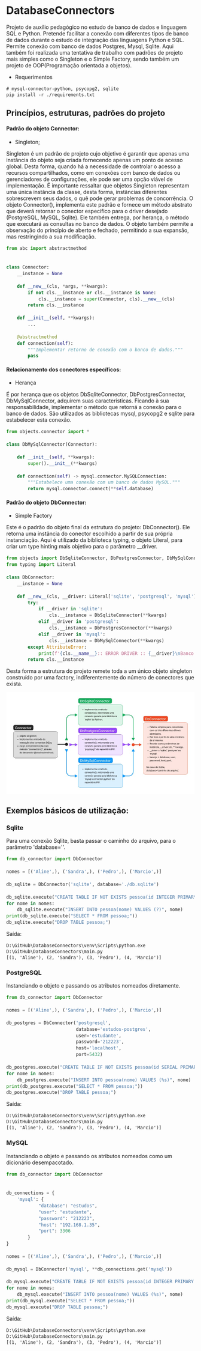 # DatabaseConnectors
Projeto de auxílio pedagógico no estudo de banco de dados e linguagem SQL e Python. Pretende facilitar a conexão com 
diferentes tipos de banco de dados durante o estudo de integração das linguagens Python e SQL. Permite conexão com
banco de dados Postgres, Mysql, Sqlite. Aqui também foi realizada uma tentativa de trabalho com padrões de projeto 
mais simples como o Singleton e o Simple Factory, sendo também um projeto de OOP(Programação orientada a objetos).

- Requerimentos
```shell
# mysql-connector-python, psycopg2, sqlite
pip install -r ./requirements.txt
```

## Princípios, estruturas, padrões do projeto

#### Padrão do objeto Connector:
- Singleton;

Singleton é um padrão de projeto cujo objetivo é garantir que apenas uma instância do objeto seja criada fornecendo
apenas um ponto de acesso global. Desta forma, quando há a necessidade de controlar o acesso a recursos compartilhados, 
como em conexões com banco de dados ou gerenciadores de configurações, ele pode ser uma opção viável de implementação.
É importante ressaltar que objetos Singleton representam uma única instância da classe, desta forma, instâncias
diferentes sobrescrevem seus dados, o quê pode gerar problemas de concorrência. O objeto Connector(), implementa 
este padrão e fornece um método abstrato que deverá retornar o conector específico para o driver desejado (PostgreSQL, 
MySQL, Sqlite). Ele também entrega, por herança, o método que executará as consultas no banco de dados. O objeto também 
permite a observação do princípio de aberto e fechado, permitindo a sua expansão, mas restringindo a sua modificação. 
```python
from abc import abstractmethod


class Connector:
    __instance = None

    def __new__(cls, *args, **kwargs):
        if not cls.__instance or cls.__instance is None:
            cls.__instance = super(Connector, cls).__new__(cls)
        return cls.__instance

    def __init__(self, **kwargs):
        ...
    
    @abstractmethod
    def connection(self):
        """Implementar retorno de conexão com o banco de dados."""
        pass
```

#### Relacionamento dos conectores específicos:
- Herança

É por herança que os objetos DbSqliteConnector, DbPostgresConnector, DbMySqlConnector, adquirem suas características.
Ficando à sua responsabilidade, implementar o método que retorná a conexão para o banco de dados. São utilizados as 
bibliotecas mysql, psycopg2 e sqlite para estabelecer esta conexão.

```python
from objects.connector import *

class DbMySqlConnector(Connector):
    
    def __init__(self, **kwargs):
        super().__init__(**kwargs)

    def connection(self) -> mysql.connector.MySQLConnection:
        """Estabelece uma conexão com um banco de dados MySQL."""
        return mysql.connector.connect(**self.database)
```
#### Padrão do objeto DbConnector:
- Simple Factory

Este é o padrão do objeto final da estrutura do projeto: DbConnector(). Ele retorna uma instância do conector escolhido 
a partir de sua própria instanciação. Aqui é utilizado da biblioteca typing, o objeto Literal, para criar um type hinting
mais objetivo para o parâmetro __driver.

```python
from objects import DbSqliteConnector, DbPostgresConnector, DbMySqlConnector
from typing import Literal

class DbConnector:
    __instance = None

    def __new__(cls, __driver: Literal['sqlite', 'postgresql', 'mysql'], **kwargs):
        try:
            if __driver in 'sqlite':
                cls.__instance = DbSqliteConnector(**kwargs)
            elif __driver in 'postgresql':
                cls.__instance = DbPostgresConnector(**kwargs)
            elif __driver in 'mysql':
                cls.__instance = DbMySqlConnector(**kwargs)
        except AttributeError:
            print(f'{cls.__name__}:: ERROR DRIVER :: {__driver}\nBanco de dados não reconhecido.')
        return cls.__instance
```
Desta forma a estrutura do projeto remete toda a um único objeto singleton construído por uma factory, indiferentemente 
do número de conectores que exista.

![img.png](img.png)

## Exemplos básicos de utilização:

### Sqlite

Para uma conexão Sqlite, basta passar o caminho do arquivo, para o parâmetro 'database=''.

```python
from db_connector import DbConnector

nomes = [('Aline',), ('Sandra',), ('Pedro',), ('Marcio',)]

db_sqlite = DbConnector('sqlite', database='./db.sqlite')

db_sqlite.execute("CREATE TABLE IF NOT EXISTS pessoa(id INTEGER PRIMARY KEY AUTOINCREMENT, nome TEXT);")
for nome in nomes:
    db_sqlite.execute("INSERT INTO pessoa(nome) VALUES (?)", nome)
print(db_sqlite.execute("SELECT * FROM pessoa;"))
db_sqlite.execute("DROP TABLE pessoa;")

```
Saída:
```shell
D:\GitHub\DatabaseConnectors\venv\Scripts\python.exe D:\GitHub\DatabaseConnectors\main.py 
[(1, 'Aline'), (2, 'Sandra'), (3, 'Pedro'), (4, 'Marcio')]
```

### PostgreSQL

Instanciando o objeto e passando os atributos nomeados diretamente.

```python
from db_connector import DbConnector

nomes = [('Aline',), ('Sandra',), ('Pedro',), ('Marcio',)]

db_postgres = DbConnector('postgresql',
                          database='estudos-postgres',
                          user='estudante',
                          password='212223',
                          host='localhost',
                          port=5432)

db_postgres.execute("CREATE TABLE IF NOT EXISTS pessoa(id SERIAL PRIMARY KEY, nome VARCHAR(150));")
for nome in nomes:
    db_postgres.execute("INSERT INTO pessoa(nome) VALUES (%s)", nome)
print(db_postgres.execute("SELECT * FROM pessoa;"))
db_postgres.execute("DROP TABLE pessoa;")
```
Saída:
```shell
D:\GitHub\DatabaseConnectors\venv\Scripts\python.exe D:\GitHub\DatabaseConnectors\main.py 
[(1, 'Aline'), (2, 'Sandra'), (3, 'Pedro'), (4, 'Marcio')]
```

### MySQL

Instanciando o objeto e passando os atributos nomeados como um dicionário desempacotado.

```python
from db_connector import DbConnector


db_connections = {
    'mysql': {
            "database": "estudos",
            "user": "estudante",
            "password": "212223",
            "host": "192.168.1.35",
            "port": 3306
        }
}

nomes = [('Aline',), ('Sandra',), ('Pedro',), ('Marcio',)]

db_mysql = DbConnector('mysql', **db_connections.get('mysql'))

db_mysql.execute("CREATE TABLE IF NOT EXISTS pessoa(id INTEGER PRIMARY KEY AUTO_INCREMENT, nome VARCHAR(150));")
for nome in nomes:
    db_mysql.execute("INSERT INTO pessoa(nome) VALUES (%s)", nome)
print(db_mysql.execute("SELECT * FROM pessoa;"))
db_mysql.execute("DROP TABLE pessoa;")
```
Saída:
```shell
D:\GitHub\DatabaseConnectors\venv\Scripts\python.exe D:\GitHub\DatabaseConnectors\main.py 
[(1, 'Aline'), (2, 'Sandra'), (3, 'Pedro'), (4, 'Marcio')]
```
